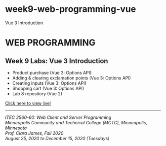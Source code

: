 # week9-web-programming-vue

Vue 3 Introduction

<h1>WEB PROGRAMMING</h1>

<h2>Week 9 Labs: Vue 3 Introduction</h2>

<ul>
  <li>Product purchase (Vue 3: Options API)</li>
  <li>Adding & clearing exclamation points (Vue 3: Options API)</li>
  <li>Creating inputs (Vue 3: Options API)</li>
  <li>Shopping cart (Vue 3: Options API)</li>
  <li>Lab 8 repository (Vue 2)</li>
</ul>

<a href="https://myverdict.github.io/week9-web-programming-vue/index.html">
  Click here to view live!
</a>

<hr />

<p>
  <i>
    ITEC 2560-60: Web Client and Server Programming
    <br />
    Minneapolis Community and Technical College (MCTC), Minneapolis, Minnesota
    <br />
    Prof. Clara James, Fall 2020
    <br />
    August 25, 2020 to December 15, 2020 (Tuesdays)
  </i>
</p>

